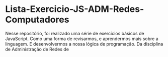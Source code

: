 # Lista-Exercicio-JS-ADM-Redes-Computadores
Nesse repositório, foi realizado uma série de exercícios básicos de JavaScript. Como uma forma de revisarmos, e aprendermos mais sobre a linguagem. E desenvolvermos a nossa lógica de programação. Da disciplina de Administração de Redes de 
